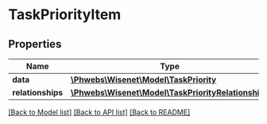 # TaskPriorityItem

## Properties
Name | Type | Description | Notes
------------ | ------------- | ------------- | -------------
**data** | [**\Phwebs\Wisenet\Model\TaskPriority**](TaskPriority.md) |  | [optional] 
**relationships** | [**\Phwebs\Wisenet\Model\TaskPriorityRelationships**](TaskPriorityRelationships.md) |  | [optional] 

[[Back to Model list]](../../README.md#documentation-for-models) [[Back to API list]](../../README.md#documentation-for-api-endpoints) [[Back to README]](../../README.md)

